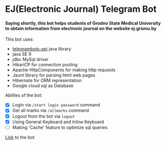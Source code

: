 # EJ(Electronic Journal) Telegram Bot
#### Saying shortly, this bot helps students of Grodno State Medical University to obtain information from electronic journal on the website ej.grsmu.by

This bot uses:
* [telegrambots-api](https://github.com/rubenlagus/TelegramBots/) java library
* java SE 9
* jdbc MySql driver
* HikariCP for connection pooling
* Apache HttpComponents for making http requests
* Jaunt library for parsing html web pages
* Hibernate for ORM representation
* Google cloud sql as Database

Abilites of the bot:
- [x] Login via `/start login password` command
- [x] Get all marks via `/allmarks` command
- [x] Logout from the bot via `logout`
- [x] Using General Keyboard and Inline Keyboard
- [ ] Making 'Cache' feature to optimize sql queries

[Link](https://t.me/ejgrsmu_bot) to the bot

